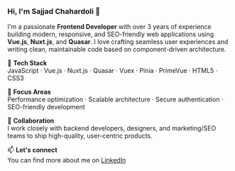 ### Hi, I'm Sajjad Chahardoli 👋

I'm a passionate **Frontend Developer** with over 3 years of experience building modern, responsive, and SEO-friendly web applications using **Vue.js**, **Nuxt.js**, and **Quasar**. I love crafting seamless user experiences and writing clean, maintainable code based on component-driven architecture.

🔧 **Tech Stack**  
JavaScript · Vue.js · Nuxt.js · Quasar · Vuex · Pinia · PrimeVue · HTML5 · CSS3

🚀 **Focus Areas**  
Performance optimization · Scalable architecture · Secure authentication · SEO-friendly development

🤝 **Collaboration**  
I work closely with backend developers, designers, and marketing/SEO teams to ship high-quality, user-centric products.

📫 **Let's connect**  
You can find more about me on [LinkedIn](https://www.linkedin.com/in/sajjadchahardoli/)
